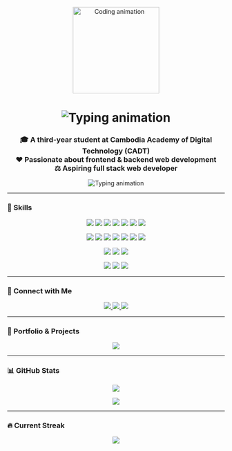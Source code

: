 <p align="center">
  <img src="https://media.giphy.com/media/qgQUggAC3Pfv687qPC/giphy.gif" width="200" alt="Coding animation" />
</p>

<h1 align="center">
  <img src="https://readme-typing-svg.herokuapp.com?font=Fira+Code&size=28&duration=4000&pause=500&color=00F7FF&center=true&vCenter=true&repeat=true&width=500&lines=Hi+%F0%9F%91%8B%2C+I'm+Arafat+Man" alt="Typing animation" />
</h1>

<h3 align="center">
  🎓 A third-year student at Cambodia Academy of Digital Technology (CADT)<br/>
  ❤️ Passionate about frontend & backend web development<br/>
  ⚖️ Aspiring full stack web developer
</h3>

<p align="center">
  <img src="https://readme-typing-svg.herokuapp.com?font=Fira+Code&size=22&pause=1000&color=00F7FF&width=450&lines=React+%7C+Node.js+%7C+MySQL+%7C+Tailwind+%7C+Java+%7C+TypeScript;Frontend+%26+Backend+Developer;Open+to+collaboration+and+learning" alt="Typing animation" />
</p>

---

### 🔧 Skills

<p align="center">
  <!-- Languages -->
  <img src="https://img.shields.io/badge/HTML-E34F26?style=for-the-badge&logo=html5&logoColor=white" />
  <img src="https://img.shields.io/badge/CSS-1572B6?style=for-the-badge&logo=css3&logoColor=white" />
  <img src="https://img.shields.io/badge/JavaScript-F7DF1E?style=for-the-badge&logo=javascript&logoColor=black" />
  <img src="https://img.shields.io/badge/TypeScript-3178C6?style=for-the-badge&logo=typescript&logoColor=white" />
  <img src="https://img.shields.io/badge/Java-ED8B00?style=for-the-badge&logo=java&logoColor=white" />
  <img src="https://img.shields.io/badge/C-00599C?style=for-the-badge&logo=c&logoColor=white" />
  <img src="https://img.shields.io/badge/C++-00599C?style=for-the-badge&logo=c%2B%2B&logoColor=white" />
</p>

<p align="center">
  <!-- Frameworks -->
  <img src="https://img.shields.io/badge/React-20232A?style=for-the-badge&logo=react&logoColor=61DAFB" />
  <img src="https://img.shields.io/badge/Tailwind-38B2AC?style=for-the-badge&logo=tailwind-css&logoColor=white" />
  <img src="https://img.shields.io/badge/Node.js-339933?style=for-the-badge&logo=nodedotjs&logoColor=white" />
  <img src="https://img.shields.io/badge/Next.js-000000?style=for-the-badge&logo=next.js&logoColor=white" />
  <img src="https://img.shields.io/badge/Bootstrap-7952B3?style=for-the-badge&logo=bootstrap&logoColor=white" />
  <img src="https://img.shields.io/badge/Flutter-02569B?style=for-the-badge&logo=flutter&logoColor=white" />
  <img src="https://img.shields.io/badge/Vite-646CFF?style=for-the-badge&logo=vite&logoColor=white" />
</p>

<p align="center">
  <!-- Databases -->
  <img src="https://img.shields.io/badge/MySQL-00758F?style=for-the-badge&logo=mysql&logoColor=white" />
  <img src="https://img.shields.io/badge/PostgreSQL-4169E1?style=for-the-badge&logo=postgresql&logoColor=white" />
  <img src="https://img.shields.io/badge/MongoDB-47A248?style=for-the-badge&logo=mongodb&logoColor=white" />
</p>

<p align="center">
  <!-- Tools & Platforms -->
  <img src="https://img.shields.io/badge/Git-F05032?style=for-the-badge&logo=git&logoColor=white" />
  <img src="https://img.shields.io/badge/GitHub-181717?style=for-the-badge&logo=github&logoColor=white" />
  <img src="https://img.shields.io/badge/Figma-F24E1E?style=for-the-badge&logo=figma&logoColor=white" />
</p>

---

### 👥 Connect with Me

<p align="center">
  <a href="https://www.linkedin.com/in/arafat-man?utm_source=share&utm_campaign=share_via&utm_content=profile&utm_medium=ios_app" target="_blank">
    <img src="https://img.shields.io/badge/LinkedIn-@arafatman-blue?style=for-the-badge&logo=linkedin&logoColor=white" />
  </a>
  <a href="https://www.facebook.com/share/1Ezk4qWSPk/?mibextid=wwXIfr" target="_blank">
    <img src="https://img.shields.io/badge/Facebook-@rafat-1877F2?style=for-the-badge&logo=facebook&logoColor=white" />
  </a>
  <a href="https://instagram.com/l4stdance_" target="_blank">
    <img src="https://img.shields.io/badge/Instagram-@l4stdance_-E4405F?style=for-the-badge&logo=instagram&logoColor=white" />
  </a>
</p>

---

### 💼 Portfolio & Projects

<p align="center">
  <a href="https://rafat21.vercel.app/">
    <img src="https://img.shields.io/badge/View%20My%20Portfolio-Click%20Here-0A66C2?style=for-the-badge&logo=github&logoColor=white" />
  </a>
</p>

---

### 📊 GitHub Stats

<p align="center">
  <img src="https://github-readme-stats.vercel.app/api?username=ra-fat&show_icons=true&theme=radical&count_private=true" />
</p>

<p align="center">
  <img src="https://github-readme-stats.vercel.app/api/top-langs/?username=ra-fat&layout=compact&theme=radical" />
</p>

---

### 🔥 Current Streak

<p align="center">
  <img src="https://github-readme-streak-stats.herokuapp.com/?user=ra-fat&theme=radical" />
</p>
